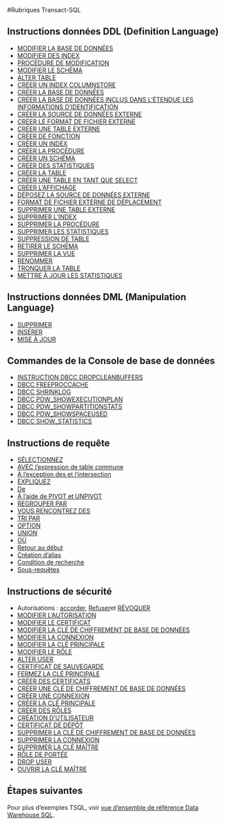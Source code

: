 <properties
   pageTitle="Référence du magasin de données SQL Transact-SQL | Microsoft Azure"
   description="Liens vers contenu de référence pour les rubriques Transact-SQL utilisé par SQL Data Warehouse."
   services="sql-data-warehouse"
   documentationCenter="NA"
   authors="barbkess"
   manager="barbkess"
   editor=""/>

<tags
   ms.service="sql-data-warehouse"
   ms.devlang="NA"
   ms.topic="article"
   ms.tgt_pltfrm="NA"
   ms.workload="data-services"
   ms.date="08/22/2016"
   ms.author="barbkess;sonyama"/>

#<a name="transact-sql-topics"></a>Rubriques Transact-SQL

## <a name="data-definition-language-ddl-statements"></a>Instructions données DDL (Definition Language)

- [MODIFIER LA BASE DE DONNÉES](https://msdn.microsoft.com/library/mt204042.aspx)
- [MODIFIER DES INDEX](https://msdn.microsoft.com/library/ms188388.aspx)
- [PROCÉDURE DE MODIFICATION](https://msdn.microsoft.com/library/ms189762.aspx)
- [MODIFIER LE SCHÉMA](https://msdn.microsoft.com/library/ms173423.aspx)
- [ALTER TABLE](https://msdn.microsoft.com/library/ms190273.aspx)
- [CRÉER UN INDEX COLUMNSTORE](https://msdn.microsoft.com/library/gg492153.aspx)
- [CRÉER LA BASE DE DONNÉES](https://msdn.microsoft.com/library/mt204021.aspx)
- [CRÉER LA BASE DE DONNÉES INCLUS DANS L’ÉTENDUE LES INFORMATIONS D’IDENTIFICATION](https://msdn.microsoft.com/library/mt270260.aspx)
- [CRÉER LA SOURCE DE DONNÉES EXTERNE](https://msdn.microsoft.com/library/dn935022.aspx)
- [CRÉER LE FORMAT DE FICHIER EXTERNE](https://msdn.microsoft.com/library/dn935026.aspx)
- [CRÉER UNE TABLE EXTERNE](https://msdn.microsoft.com/library/dn935021.aspx)
- [CRÉER DE FONCTION](https://msdn.microsoft.com/library/mt203952.aspx)
- [CRÉER UN INDEX](https://msdn.microsoft.com/library/ms188783.aspx)
- [CRÉER LA PROCÉDURE](https://msdn.microsoft.com/library/ms187926.aspx)
- [CRÉER UN SCHÉMA](https://msdn.microsoft.com/library/ms189462.aspx)
- [CRÉER DES STATISTIQUES](https://msdn.microsoft.com/library/ms188038.aspx)
- [CRÉER LA TABLE](https://msdn.microsoft.com/library/mt203953.aspx)
- [CRÉER UNE TABLE EN TANT QUE SELECT](https://msdn.microsoft.com/library/mt204041.aspx)
- [CRÉER L’AFFICHAGE](https://msdn.microsoft.com/library/ms187956.aspx)
- [DÉPOSEZ LA SOURCE DE DONNÉES EXTERNE](https://msdn.microsoft.com/library/mt146367.aspx)
- [FORMAT DE FICHIER EXTERNE DE DÉPLACEMENT](https://msdn.microsoft.com/library/mt146379.aspx)
- [SUPPRIMER UNE TABLE EXTERNE](https://msdn.microsoft.com/library/mt130698.aspx)
- [SUPPRIMER L’INDEX](https://msdn.microsoft.com/library/ms176118.aspx)
- [SUPPRIMER LA PROCÉDURE](https://msdn.microsoft.com/library/ms174969.aspx)
- [SUPPRIMER LES STATISTIQUES](https://msdn.microsoft.com/library/ms175075.aspx)
- [SUPPRESSION DE TABLE](https://msdn.microsoft.com/library/ms173790.aspx)
- [RETIRER LE SCHÉMA](https://msdn.microsoft.com/library/ms186751.aspx)
- [SUPPRIMER LA VUE](https://msdn.microsoft.com/library/ms173492.aspx)
- [RENOMMER](https://msdn.microsoft.com/library/mt631611.aspx)
- [TRONQUER LA TABLE](https://msdn.microsoft.com/library/ms177570.aspx)
- [METTRE À JOUR LES STATISTIQUES](https://msdn.microsoft.com/library/ms187348.aspx)

## <a name="data-manipulation-language-dml-statements"></a>Instructions données DML (Manipulation Language)

- [SUPPRIMER](https://msdn.microsoft.com/library/ms189835.aspx)
- [INSÉRER](https://msdn.microsoft.com/library/ms174335.aspx)
- [MISE À JOUR](https://msdn.microsoft.com/library/ms177523.aspx)

## <a name="database-console-commands"></a>Commandes de la Console de base de données

- [INSTRUCTION DBCC DROPCLEANBUFFERS](https://msdn.microsoft.com/library/ms187762.aspx)
- [DBCC FREEPROCCACHE](https://msdn.microsoft.com/library/mt204018.aspx)
- [DBCC SHRINKLOG](https://msdn.microsoft.com/library/mt204020.aspx)
- [DBCC PDW_SHOWEXECUTIONPLAN](https://msdn.microsoft.com/library/mt204017.aspx)
- [DBCC PDW_SHOWPARTITIONSTATS](https://msdn.microsoft.com/library/mt204013.aspx)
- [DBCC PDW_SHOWSPACEUSED](https://msdn.microsoft.com/library/mt204028.aspx)
- [DBCC SHOW_STATISTICS](https://msdn.microsoft.com/library/mt204043.aspx)

## <a name="query-statements"></a>Instructions de requête

- [SÉLECTIONNEZ](https://msdn.microsoft.com/library/ms189499.aspx)
- [AVEC l’expression de table commune](https://msdn.microsoft.com/library/ms175972.aspx)
- [À l’exception des et l’intersection](https://msdn.microsoft.com/library/ms188055.aspx)
- [EXPLIQUEZ](https://msdn.microsoft.com/library/mt631615.aspx)
- [De](https://msdn.microsoft.com/library/ms177634.aspx)
- [À l’aide de PIVOT et UNPIVOT](https://msdn.microsoft.com/library/ms177410.aspx)
- [REGROUPER PAR](https://msdn.microsoft.com/library/ms177673.aspx)
- [VOUS RENCONTREZ DES](https://msdn.microsoft.com/library/ms180199.aspx)
- [TRI PAR](https://msdn.microsoft.com/library/ms188385.aspx)
- [OPTION](https://msdn.microsoft.com/library/ms190322.aspx)
- [UNION](https://msdn.microsoft.com/library/ms180026.aspx)
- [OÙ](https://msdn.microsoft.com/library/ms188047.aspx)
- [Retour au début](https://msdn.microsoft.com/library/ms189463.aspx)
- [Création d’alias](https://msdn.microsoft.com/library/mt631614.aspx)
- [Condition de recherche](https://msdn.microsoft.com/library/ms173545.aspx)
- [Sous-requêtes](https://msdn.microsoft.com/library/mt631613.aspx)

## <a name="security-statements"></a>Instructions de sécurité

- Autorisations : [accorder](https://msdn.microsoft.com/library/ms187965.aspx), [Refuser](https://msdn.microsoft.com/library/ms188338.aspx)et [RÉVOQUER](https://msdn.microsoft.com/library/ms187728.aspx)
- [MODIFIER L’AUTORISATION](https://msdn.microsoft.com/library/ms187359.aspx)
- [MODIFIER LE CERTIFICAT](https://msdn.microsoft.com/library/ms189511.aspx)
- [MODIFIER LA CLÉ DE CHIFFREMENT DE BASE DE DONNÉES](https://msdn.microsoft.com/library/bb630389.aspx)
- [MODIFIER LA CONNEXION](https://msdn.microsoft.com/library/ms189828.aspx)
- [MODIFIER LA CLÉ PRINCIPALE](https://msdn.microsoft.com/library/ms186937.aspx)
- [MODIFIER LE RÔLE](https://msdn.microsoft.com/library/ms189775.aspx)
- [ALTER USER](https://msdn.microsoft.com/library/ms176060.aspx)
- [CERTIFICAT DE SAUVEGARDE](https://msdn.microsoft.com/library/ms178578.aspx)
- [FERMEZ LA CLÉ PRINCIPALE](https://msdn.microsoft.com/library/ms188387.aspx)
- [CRÉER DES CERTIFICATS](https://msdn.microsoft.com/library/ms187798.aspx)
- [CRÉER UNE CLÉ DE CHIFFREMENT DE BASE DE DONNÉES](https://msdn.microsoft.com/library/bb677241.aspx)
- [CRÉER UNE CONNEXION](https://msdn.microsoft.com/library/ms189751.aspx)
- [CRÉER LA CLÉ PRINCIPALE](https://msdn.microsoft.com/library/ms174382.aspx)
- [CRÉER DES RÔLES](https://msdn.microsoft.com/library/ms187936.aspx)
- [CRÉATION D’UTILISATEUR](https://msdn.microsoft.com/library/ms173463.aspx)
- [CERTIFICAT DE DÉPÔT](https://msdn.microsoft.com/library/ms179906.aspx)
- [SUPPRIMER LA CLÉ DE CHIFFREMENT DE BASE DE DONNÉES](https://msdn.microsoft.com/library/bb630256.aspx)
- [SUPPRIMER LA CONNEXION](https://msdn.microsoft.com/library/ms188012.aspx)
- [SUPPRIMER LA CLÉ MAÎTRE](https://msdn.microsoft.com/library/ms180071.aspx)
- [RÔLE DE PORTÉE](https://msdn.microsoft.com/library/ms174988.aspx)
- [DROP USER](https://msdn.microsoft.com/library/ms189438.aspx)
- [OUVRIR LA CLÉ MAÎTRE](https://msdn.microsoft.com/library/ms174433.aspx)


## <a name="next-steps"></a>Étapes suivantes
Pour plus d’exemples TSQL, voir [vue d’ensemble de référence Data Warehouse SQL][].

<!--Image references-->

<!--Article references-->
[Vue d’ensemble de référence Data Warehouse SQL]: sql-data-warehouse-overview-reference.md

<!--MSDN references-->


<!--Other Web references-->
